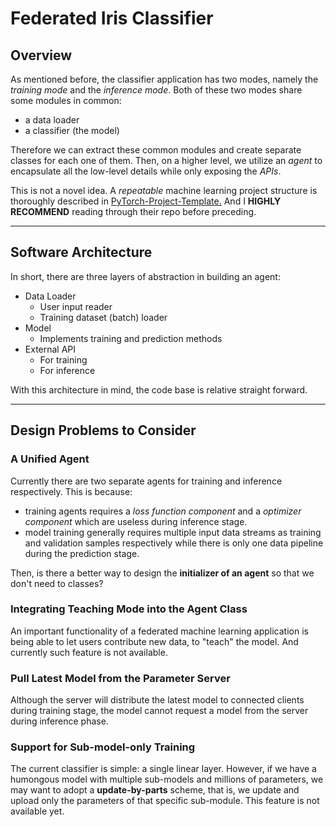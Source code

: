 # __Federated Iris Classifier__

## __Overview__

As mentioned before, the classifier application has two modes, namely the _training mode_ and the _inference mode_. Both of these two modes share some modules in common:

* a data loader
* a classifier (the model)

Therefore we can extract these common modules and create separate classes for each one of them. Then, on a higher level, we utilize an _agent_ to encapsulate all the low-level details while only exposing the _APIs_.  

This is not a novel idea. A _repeatable_ machine learning project structure is thoroughly described in [PyTorch-Project-Template.](https://github.com/moemen95/PyTorch-Project-Template#tutorials) And I __HIGHLY RECOMMEND__ reading through their repo before preceding.

---
## __Software Architecture__

In short, there are three layers of abstraction in building an agent:

* Data Loader
  * User input reader
  * Training dataset (batch) loader
* Model
  * Implements training and prediction methods
* External API
  * For training
  * For inference

With this architecture in mind, the code base is relative straight forward.

---
## __Design Problems to Consider__

### __A Unified Agent__

Currently there are two separate agents for training and inference respectively. This is because:

* training agents requires a _loss function component_ and a _optimizer component_ which are useless during inference stage.
* model training generally requires multiple input data streams as training and validation samples respectively while there is only one data pipeline during the prediction stage.

Then, is there a better way to design the __initializer of an agent__ so that we don't need to classes?

### __Integrating Teaching Mode into the Agent Class__

An important functionality of a federated machine learning application is being able to let users contribute new data, to "teach" the model. And currently such feature is not available.

### __Pull Latest Model from the Parameter Server__

Although the server will distribute the latest model to connected clients during training stage, the model cannot request a model from the server during inference phase.

### __Support for Sub-model-only Training__

The current classifier is simple: a single linear layer. However, if we have a humongous model with multiple sub-models and millions of parameters, we may want to adopt a __update-by-parts__ scheme, that is, we update and upload only the parameters of that specific sub-module. This feature is not available yet. 